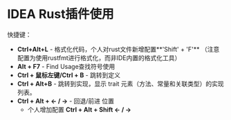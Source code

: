 # IDEA Rust插件使用

快捷键：

- **Ctrl+Alt+L** - 格式化代码，个人对rust文件新增配置**'Shift' + 'F'** （注意配置为使用rustfmt进行格式化，而非IDE内置的格式化工具）
- **Alt + F7** - Find Usage查找符号使用
- **Ctrl + 鼠标左键/Ctrl + B** - 跳转到定义 
- **Ctrl + Alt+B** - 跳转到实现，显示 trait 元素（方法、常量和关联类型）的实现列表。
- **Ctrl + Alt + <- / ->**  -  回退/前进 位置
  - 个人增加配置 **Ctrl + Alt + Shift <- / ->**  

